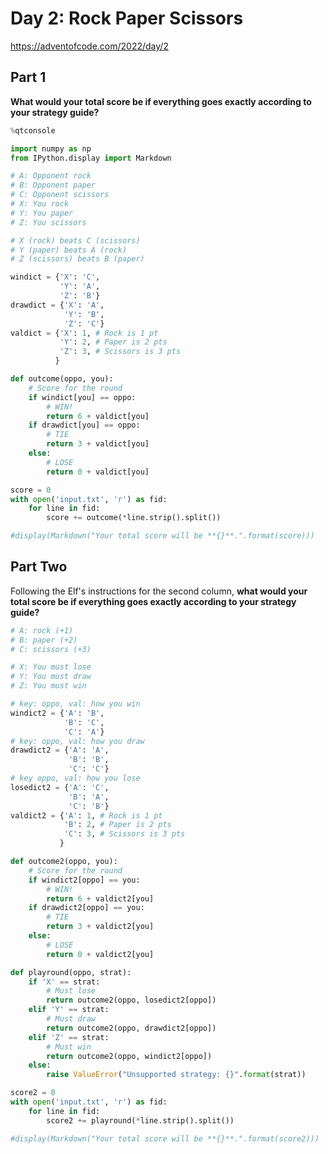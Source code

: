 # Day 2: Rock Paper Scissors
https://adventofcode.com/2022/day/2

## Part 1

**What would your total score be if everything goes exactly according to your strategy guide?**


```python
%qtconsole
```


```python
import numpy as np
from IPython.display import Markdown
```


```python
# A: Opponent rock
# B: Opponent paper
# C: Opponent scissors
# X: You rock
# Y: You paper
# Z: You scissors

# X (rock) beats C (scissors)
# Y (paper) beats A (rock)
# Z (scissors) beats B (paper)

windict = {'X': 'C',
           'Y': 'A',
           'Z': 'B'}
drawdict = {'X': 'A',
            'Y': 'B',
            'Z': 'C'}
valdict = {'X': 1, # Rock is 1 pt
           'Y': 2, # Paper is 2 pts
           'Z': 3, # Scissors is 3 pts
          }

def outcome(oppo, you):
    # Score for the round
    if windict[you] == oppo:
        # WIN!
        return 6 + valdict[you]
    if drawdict[you] == oppo:
        # TIE
        return 3 + valdict[you]
    else:
        # LOSE
        return 0 + valdict[you]
```


```python
score = 0
with open('input.txt', 'r') as fid:
    for line in fid:
        score += outcome(*line.strip().split())
```


```python
#display(Markdown("Your total score will be **{}**.".format(score)))
```

## Part Two

Following the Elf's instructions for the second column,
**what would your total score be if everything goes exactly according to your strategy guide?**


```python
# A: rock (+1)
# B: paper (+2)
# C: scissors (+3)

# X: You must lose
# Y: You must draw
# Z: You must win

# key: oppo, val: how you win
windict2 = {'A': 'B',
            'B': 'C',
            'C': 'A'}
# key: oppo, val: how you draw
drawdict2 = {'A': 'A',
             'B': 'B',
             'C': 'C'}
# key oppo, val: how you lose
losedict2 = {'A': 'C',
             'B': 'A',
             'C': 'B'}
valdict2 = {'A': 1, # Rock is 1 pt
            'B': 2, # Paper is 2 pts
            'C': 3, # Scissors is 3 pts
           }

def outcome2(oppo, you):
    # Score for the round
    if windict2[oppo] == you:
        # WIN!
        return 6 + valdict2[you]
    if drawdict2[oppo] == you:
        # TIE
        return 3 + valdict2[you]
    else:
        # LOSE
        return 0 + valdict2[you]

def playround(oppo, strat):
    if 'X' == strat:
        # Must lose
        return outcome2(oppo, losedict2[oppo])
    elif 'Y' == strat:
        # Must draw
        return outcome2(oppo, drawdict2[oppo])
    elif 'Z' == strat:
        # Must win
        return outcome2(oppo, windict2[oppo])
    else:
        raise ValueError("Unsupported strategy: {}".format(strat))
```


```python
score2 = 0
with open('input.txt', 'r') as fid:
    for line in fid:
        score2 += playround(*line.strip().split())
```


```python
#display(Markdown("Your total score will be **{}**.".format(score2)))
```


```python

```
